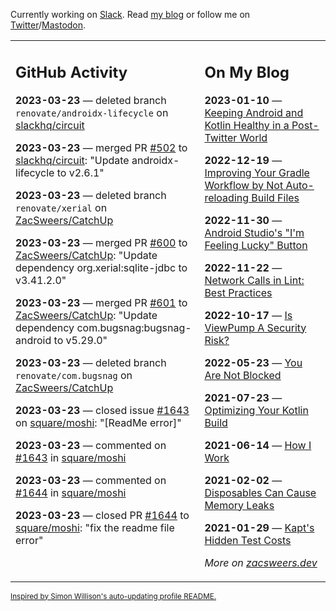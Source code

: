 Currently working on [Slack](https://slack.com/). Read [my blog](https://zacsweers.dev/) or follow me on [Twitter](https://twitter.com/ZacSweers)/[Mastodon](https://hachyderm.io/@ZacSweers).

<table><tr><td valign="top" width="60%">

## GitHub Activity
<!-- githubActivity starts -->
**2023-03-23** — deleted branch `renovate/androidx-lifecycle` on [slackhq/circuit](https://github.com/slackhq/circuit)

**2023-03-23** — merged PR [#502](https://github.com/slackhq/circuit/pull/502) to [slackhq/circuit](https://github.com/slackhq/circuit): "Update androidx-lifecycle to v2.6.1"

**2023-03-23** — deleted branch `renovate/xerial` on [ZacSweers/CatchUp](https://github.com/ZacSweers/CatchUp)

**2023-03-23** — merged PR [#600](https://github.com/ZacSweers/CatchUp/pull/600) to [ZacSweers/CatchUp](https://github.com/ZacSweers/CatchUp): "Update dependency org.xerial:sqlite-jdbc to v3.41.2.0"

**2023-03-23** — merged PR [#601](https://github.com/ZacSweers/CatchUp/pull/601) to [ZacSweers/CatchUp](https://github.com/ZacSweers/CatchUp): "Update dependency com.bugsnag:bugsnag-android to v5.29.0"

**2023-03-23** — deleted branch `renovate/com.bugsnag` on [ZacSweers/CatchUp](https://github.com/ZacSweers/CatchUp)

**2023-03-23** — closed issue [#1643](https://github.com/square/moshi/issues/1643) on [square/moshi](https://github.com/square/moshi): "[ReadMe error]"

**2023-03-23** — commented on [#1643](https://github.com/square/moshi/issues/1643#issuecomment-1481170474) in [square/moshi](https://github.com/square/moshi)

**2023-03-23** — commented on [#1644](https://github.com/square/moshi/pull/1644#issuecomment-1481170096) in [square/moshi](https://github.com/square/moshi)

**2023-03-23** — closed PR [#1644](https://github.com/square/moshi/pull/1644) to [square/moshi](https://github.com/square/moshi): "fix the readme file error"
<!-- githubActivity ends -->
</td><td valign="top" width="40%">

## On My Blog
<!-- blog starts -->
**2023-01-10** — [Keeping Android and Kotlin Healthy in a Post-Twitter World](https://www.zacsweers.dev/keeping-android-healthy/)

**2022-12-19** — [Improving Your Gradle Workflow by Not Auto-reloading Build Files](https://www.zacsweers.dev/improving-your-workflow-by-not-auto-reloading-build-files/)

**2022-11-30** — [Android Studio's "I'm Feeling Lucky" Button](https://www.zacsweers.dev/android-studios-im-feeling-lucky-button/)

**2022-11-22** — [Network Calls in Lint: Best Practices](https://www.zacsweers.dev/network-calls-in-lint-best-practices/)

**2022-10-17** — [Is ViewPump A Security Risk?](https://www.zacsweers.dev/is-viewpump-a-security-risk/)

**2022-05-23** — [You Are Not Blocked](https://www.zacsweers.dev/you-are-not-blocked/)

**2021-07-23** — [Optimizing Your Kotlin Build](https://www.zacsweers.dev/optimizing-your-kotlin-build/)

**2021-06-14** — [How I Work](https://www.zacsweers.dev/how-i-work/)

**2021-02-02** — [Disposables Can Cause Memory Leaks](https://www.zacsweers.dev/disposables-can-cause-memory-leaks/)

**2021-01-29** — [Kapt's Hidden Test Costs](https://www.zacsweers.dev/kapts-hidden-test-costs/)
<!-- blog ends -->
_More on [zacsweers.dev](https://zacsweers.dev/)_
</td></tr></table>

<sub><a href="https://simonwillison.net/2020/Jul/10/self-updating-profile-readme/">Inspired by Simon Willison's auto-updating profile README.</a></sub>